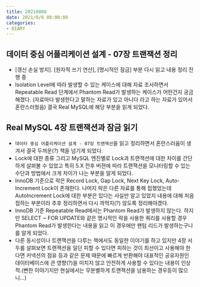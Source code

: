 ```yaml
---
title: 20210808
date: 2021/8/8 00:00:00
categories:
- DIARY
---
```


## 데이터 중심 어플리케이션 설계 - 07장 트랜잭션 정리
- [갱신 손실 방지]. [원자적 쓰기 연산], [명시적인 잠금] 부분 다시 읽고 내용 정리 진행 중
- Isolation Level에 따라 발생할 수 있는 케이스에 대해 자료 조사하면서 Repeatable Read 단계에서 Phantom Read가 발생하는 케이스가 어떤건지 궁금해졌다. (자료마다 발생한다고 말하는 자료가 있고 아니다 라고 하는 자료가 있어서 혼란스러웠음) 결국 Real MySQL에 해당 부분을 읽게 되었다.

## Real MySQL 4장 트랜잭션과 잠금 읽기
- `데이터 중심 어플리케이션 설계 - 07장 트랜잭션`을 읽고 정리하면서 혼란스러움이 생겨서 결국 두꺼운(?) 책을 넘기게 되었다.
- Lock에 대한 종류 그리고 MySQL 엔진별로 Lock과 트랜잭션에 대한 차이를 간단하게 살펴볼 수 있었고 특히 5.X 전후 버젼에 따라 트랜잭션을 모니터링할 수 있는 수단과 방법에서 크게 차이가 나는 부분을 알게 되었다.
- InnoDB 기준으로 락은 Record Lock, Gap Lock, Next Key Lock, Auto-Increment Lock이 존재한다. 나머지 락은 다른 자료를 통해 접했었는데 AutoIncrement Lock에 대한 부분은 있다는 사실만 알고 있었지 내용에 대해 처음 접하는 부분이라 추후 정리하면서 다시 까먹지(?) 않도록 정리해야겠다.
- InnoDB 기준 Repeatable Read에서는 Phantom Read가 발생하지 않는다. 하지만 SELECT ~ FOR UPDATE와 같은 명시적인 락을 사용한 쿼리를 사용할 경우 Phantom Read가 발생한다는 내용을 읽고 이 경우에만 팬텀 리드가 발생하는구나를 알게 되었다.
- 다른 동시성이나 트랜잭션을 다루는 책에서도 동일한 이야기를 하고 있지만 4장 서두를 살펴보면 트랜잭션을 일단 피할 수 있다면 피하는 것이 최선이고 사용해야 한다면 커넥션의 점유 등과 같은 문제 때문에 빠르게 반환해야 대표적인 공유자원인 데이터베이스에 큰 영향(?)을 미치지 않고 안전하게 사용할 수 있다는 내용이 인상적.(뻔한 이야기지만 현실에서는 무분별하게 트랜잭션을 남용하는 경우등이 많으니...)
